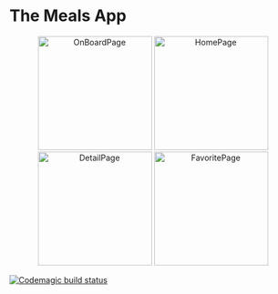 # The Meals App

<p align="center">
    <img width="200" alt="OnBoardPage" src="https://github.com/muhfahmia/ios-theMealsApp/assets/50190829/66c89454-4a55-4737-a806-ffa14fa05379">
    <img width="200" alt="HomePage" src="https://github.com/muhfahmia/ios-theMealsApp/assets/50190829/80665aff-3a41-47ff-ae5a-0ae42e9fb843">
    <img width="200" alt="DetailPage" src="https://github.com/muhfahmia/ios-theMealsApp/assets/50190829/f613ba25-1e32-4918-950e-415ae83a0831">
    <img width="200" alt="FavoritePage" src="https://github.com/muhfahmia/ios-theMealsApp/assets/50190829/8b50e8c7-7499-4bd7-814d-97eef61f4507">
</p>


[![Codemagic build status](https://api.codemagic.io/apps/65802fe104a97d6162bf28b0/ios-project-debug/status_badge.svg)](https://codemagic.io/apps/65802fe104a97d6162bf28b0/ios-project-debug/latest_build)
